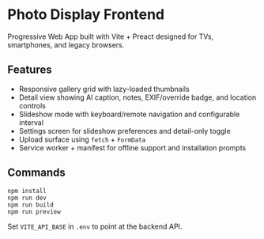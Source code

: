 # Photo Display Frontend

Progressive Web App built with Vite + Preact designed for TVs, smartphones, and legacy browsers.

## Features

- Responsive gallery grid with lazy-loaded thumbnails
- Detail view showing AI caption, notes, EXIF/override badge, and location controls
- Slideshow mode with keyboard/remote navigation and configurable interval
- Settings screen for slideshow preferences and detail-only toggle
- Upload surface using `fetch` + `FormData`
- Service worker + manifest for offline support and installation prompts

## Commands

```
npm install
npm run dev
npm run build
npm run preview
```

Set `VITE_API_BASE` in `.env` to point at the backend API.
